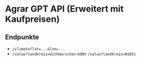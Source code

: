 # Agrar GPT API (Erweitert mit Kaufpreisen)

## Endpunkte
- `/climate?lat=...&lon=...`
- `/value?landkreis=Dithmarschen` oder `/value?landkreis=01051`

